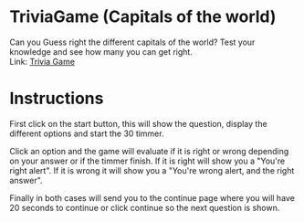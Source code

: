 # TriviaGame (Capitals of the world)

Can you Guess right the different capitals of the world? Test your knowledge and see how many you can get right. 
<br>Link: <a href="https://edgarburelo.github.io/TriviaGame/" target="_blank">Trivia Game</a>

# Instructions
First click on the start button, this will show the question, display the different options and start the 30 timmer. 

Click an option and the game will evaluate if it is right or wrong depending on your answer or if the timmer finish. If it is right will show you a "You're right alert". If it is wrong it will show you a "You're wrong alert, and the right answer". 

Finally in both cases will send you to the continue page where you will have 20 seconds to continue or click continue so the next question is shown.

